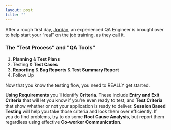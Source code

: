 ```yaml
---
layout: post
title: ""
---
```


<!-- ## **DM Labs: Help From A Peer** -->

After a rough first day, [Jordan](../../../personas/Jordan.html), an experienced
QA Engineer is brought over to help start your “real” on the job training, as
they call it.

### The “Test Process” and "**QA Tools**"

1. **Planning** & **Test Plans**
2. Testing & **Test Cases**
3. **Reporting** & **Bug Reports** & **Test Summary Report**
4. Follow Up

Now that you know the testing flow, you need to REALLY get started.

**Using Requirements** you’ll identify **Criteria**. These include **Entry and
Exit Criteria** that will let you know if you’re even ready to test, and **Test
Criteria** that show whether or not your application is ready to deliver.
**Session Based Testing** will help you take those criteria and look them over
efficiently. If you do find problems, try to do some **Root Cause Analysis**,
but report them regardless using effective **Co-worker Communication**.
